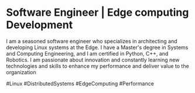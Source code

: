 # Software Engineer | Edge computing Development

I am a seasoned software engineer who specializes in architecting and developing Linux systems at the Edge. I have a Master's degree in Systems and Computing Engineering, and I am certified in Python, C++, and Robotics. I am passionate about innovation and constantly learning new technologies and skills to enhance my performance and deliver value to the organization

#Linux #DistributedSystems #EdgeComputing #Performance 
